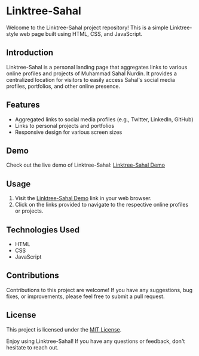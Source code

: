 # Linktree-Sahal

Welcome to the Linktree-Sahal project repository! This is a simple Linktree-style web page built using HTML, CSS, and JavaScript.

## Introduction
Linktree-Sahal is a personal landing page that aggregates links to various online profiles and projects of Muhammad Sahal Nurdin. It provides a centralized location for visitors to easily access Sahal's social media profiles, portfolios, and other online presence.

## Features
- Aggregated links to social media profiles (e.g., Twitter, LinkedIn, GitHub)
- Links to personal projects and portfolios
- Responsive design for various screen sizes

## Demo
Check out the live demo of Linktree-Sahal: [Linktree-Sahal Demo](https://web-development-muhammad-sahal-nurdin.github.io/Linktree-Sahal/)

## Usage
1. Visit the [Linktree-Sahal Demo](https://web-development-muhammad-sahal-nurdin.github.io/Linktree-Sahal/) link in your web browser.
2. Click on the links provided to navigate to the respective online profiles or projects.

## Technologies Used
- HTML
- CSS
- JavaScript

## Contributions
Contributions to this project are welcome! If you have any suggestions, bug fixes, or improvements, please feel free to submit a pull request.

## License
This project is licensed under the [MIT License](LICENSE).

Enjoy using Linktree-Sahal! If you have any questions or feedback, don't hesitate to reach out.
